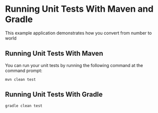 # Running Unit Tests With Maven and Gradle

This example application demonstrates how you convert from number to world

## Running Unit Tests With Maven

You can run your unit tests by running the following command at the command prompt:

    mvn clean test   

## Running Unit Tests With Gradle

    gradle clean test 